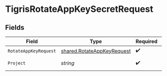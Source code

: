 # TigrisRotateAppKeySecretRequest


## Fields

| Field                                                                    | Type                                                                     | Required                                                                 | Description                                                              |
| ------------------------------------------------------------------------ | ------------------------------------------------------------------------ | ------------------------------------------------------------------------ | ------------------------------------------------------------------------ |
| `RotateAppKeyRequest`                                                    | [shared.RotateAppKeyRequest](../../models/shared/rotateappkeyrequest.md) | :heavy_check_mark:                                                       | N/A                                                                      |
| `Project`                                                                | *string*                                                                 | :heavy_check_mark:                                                       | project name                                                             |